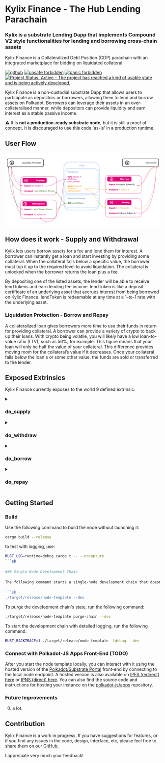 # Kylix Finance - The Hub Lending Parachain
### Kylix is a substrate Lending Dapp that implements Compound V2 style functionalities for lending and borrowing cross-chain assets 

Kylix Finance is a Collateralized Debt Position (CDP) parachain with an integrated marketplace for bidding on liquidated collateral.

[<img alt="github" src="https://img.shields.io/badge/github-davassi/davassi?style=for-the-badge&labelColor=555555&logo=github" height="20">](https://github.com/davassi/kylix-finance/)
[![unsafe forbidden](https://img.shields.io/badge/unsafe-forbidden-success.svg)](https://github.com/rust-secure-code/safety-dance/)
[![panic forbidden](https://img.shields.io/badge/panic-forbidden-success.svg)](https://github.com/dtolnay/no-panic)
[![Project Status: Active – The project has reached a kind of usable state and is being actively developed.](https://www.repostatus.org/badges/latest/active.svg)](https://www.repostatus.org/#active)

Kylix Finance is a non-custodial substrate Dapp that allows users to participate as depositors or borrowers, allowing them to lend and borrow assets on Polkadot. Borrowers can leverage their assets in an over-collateralised manner, while depositors can provide liquidity and earn interest as a stable passive income.

:warning: It is **not a production-ready substrate node**, but it is still a proof of concept. It is discouraged to use this code 'as-is' in a production runtime.

## User Flow

![Kylix flow](./polkalend.png)

## How does it work - Supply and Withdrawal

Kylix lets users borrow assets for a fee and lend them for interest. A borrower can instantly get a loan and start investing by providing some collateral. When the collateral falls below a specific value, the borrower must top it up to the required level to avoid liquidation. The collateral is unlocked when the borrower returns the loan plus a fee.

By depositing one of the listed assets, the lender will be able to receive lendTokens and earn lending fee income. lendToken is like a deposit certificate of an underlying asset that accrues interest from being borrowed on Kylix Finance. lendToken is redeemable at any time at a 1-to-1 rate with the underlying asset.

### Liquidation Protection - Borrow and Repay

A collateralized loan gives borrowers more time to use their funds in return for providing collateral. A borrower can provide a variety of crypto to back up their loans. With crypto being volatile, you will likely have a low loan-to-value ratio (LTV), such as 50%, for example. This figure means that your loan will only be half the value of your collateral. This difference provides moving room for the collateral’s value if it decreases. Once your collateral falls below the loan's or some other value, the funds are sold or transferred to the lender.

## Exposed Extrinsics

Kylix Finance currently exposes to the world 9 defined extrinsic:

<details>
<summary><h3>do_supply</h3></summary>

Create a new lending pool. Deposit initial liquidity (in the form of an asset). Create a new liquidity token. Mint & transfer to the caller accounts an amount of the liquidity token equal to `currency_amount`. Emits two events on success: `LiquidityPoolCreated` and `AddedLiquidity`.

#### Parameters:
 * `origin` – Origin for the call. Must be signed.
  * `liquidity_token_id` – ID of the liquidity token to be created. The asset with this ID must *not* exist.
  * `asset_a_id` – ID of the asset A traded on the created liquidity pool. The asset with this ID must exist.
  * `asset_b_id` – ID of the asset B traded on the created liquidity pool. The asset with this ID must exist.
  * `amount_a` – Initial amount of asset A to deposit in the pool. Must be greater than 0.


#### Errors:
* `LiquidityPoolAlreadyExisting` - Trying to recreate an existing liquidity pool
* `LiquidityPoolDoesNotExist` - Trying to add or remove liquidity from/to a non-existing liquidity pool

#### Tests
 * `create_new_liquidity_pool_success_test`
  * `create_the_same_liquidity_pool_twice_fail_test`

</details>

<details>
<summary><h3>do_withdraw</h3></summary>

#### Parameters:

#### Errors:

#### Tests
</details>

<details>
<summary><h3>do_borrow</h3></summary>

#### Parameters:
 
#### Errors:

#### Tests
</details>

<details>
<summary><h3>do_repay</h3></summary>


#### Parameters:
 
#### Errors:

#### Tests
</details>



 

## Getting Started

### Build

Use the following command to build the node without launching it:

```sh
cargo build --release
```

to test with logging, use:

```sh
RUST_LOG=runtime=debug cargo t -- --nocapture
```sh

### Single-Node Development Chain

The following command starts a single-node development chain that doesn't persist state:

```sh
./target/release/node-template --dev
```

To purge the development chain's state, run the following command:

```sh
./target/release/node-template purge-chain --dev
```

To start the development chain with detailed logging, run the following command:

```sh
RUST_BACKTRACE=1 ./target/release/node-template -ldebug --dev
```

### Connect with Polkadot-JS Apps Front-End (TODO)

After you start the node template locally, you can interact with it using the hosted version of the [Polkadot/Substrate Portal](https://polkadot.js.org/apps/#/explorer?rpc=ws://localhost:9944) front-end by connecting to the local node endpoint.
A hosted version is also available on [IPFS (redirect) here](https://dotapps.io/) or [IPNS (direct) here](ipns://dotapps.io/?rpc=ws%3A%2F%2F127.0.0.1%3A9944#/explorer).
You can also find the source code and instructions for hosting your instance on the [polkadot-js/apps](https://github.com/polkadot-js/apps) repository.

### Future Improvements

0. a lot.

## Contribution

Kylix Finance is a work in progress. If you have suggestions for features, or if you find any issues in the code, design, interface, etc, please feel free to share them on our [GitHub](https://github.com/davassi/polkalend-finance/issues).

I appreciate very much your feedback!
